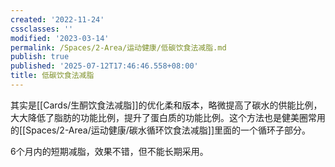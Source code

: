 ```yaml
---
created: '2022-11-24'
cssclasses: ''
modified: '2023-03-14'
permalink: /Spaces/2-Area/运动健康/低碳饮食法减脂.md
publish: true
published: '2025-07-12T17:46:46.558+08:00'
title: 低碳饮食法减脂
---
```

其实是[[Cards/生酮饮食法减脂]]的优化柔和版本，略微提高了碳水的供能比例，大大降低了脂肪的功能比例，提升了蛋白质的功能比例。这个方法也是健美圈常用的[[Spaces/2-Area/运动健康/碳水循环饮食法减脂]]里面的一个循环子部分。

6个月内的短期减脂，效果不错，但不能长期采用。
